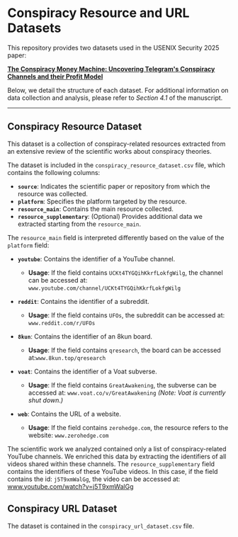 # Conspiracy Resource and URL Datasets

This repository provides two datasets used in the USENIX Security 2025 paper:

**[The Conspiracy Money Machine: Uncovering Telegram's Conspiracy Channels and their Profit Model](https://arxiv.org/abs/2310.15977)**

Below, we detail the structure of each dataset. For additional information on data collection and analysis, please refer to *Section 4.1* of the manuscript.

---

## Conspiracy Resource Dataset
This dataset is a collection of conspiracy-related resources extracted from an extensive review of the scientific works
about conspiracy theories.

The dataset is included in the `conspiracy_resource_dataset.csv` file, which contains the following columns:

- **`source`**: Indicates the scientific paper or repository from which the resource was collected.  
- **`platform`**: Specifies the platform targeted by the resource.  
- **`resource_main`**: Contains the main resource collected.  
- **`resource_supplementary`**: (Optional) Provides additional data we extracted starting from the `resource_main`.


The `resource_main` field is interpreted differently based on the value of the `platform` field:

- **`youtube`**: Contains the identifier of a YouTube channel.  
    - **Usage**: If the field contains `UCKt4TYGQihKkrfLokfgWilg`, the channel can be accessed at: `www.youtube.com/channel/UCKt4TYGQihKkrfLokfgWilg`
  
- **`reddit`**: Contains the identifier of a subreddit.  
  - **Usage**: If the field contains `UFOs`, the subreddit can be accessed at: `www.reddit.com/r/UFOs`
  
- **`8kun`**: Contains the identifier of an 8kun board.  
  - **Usage**: If the field contains `qresearch`, the board can be accessed at:`www.8kun.top/qresearch`
  
- **`voat`**: Contains the identifier of a Voat subverse.  
  - **Usage**: If the field contains `GreatAwakening`, the subverse can be accessed at: `www.voat.co/v/GreatAwakening` *(Note: Voat is currently shut down.)*
  
- **`web`**: Contains the URL of a website.  
  - **Usage**: If the field contains `zerohedge.com`, the resource refers to the website: `www.zerohedge.com`

The scientific work we analyzed contained only a list of conspiracy-related YouTube channels. We enriched this data by extracting the identifiers of all videos shared within these channels.
The `resource_supplementary` field contains the identifiers of these YouTube videos. In this case, if the field contains the id: `j5T9xmWalGg`, the video can be accessed at: www.youtube.com/watch?v=j5T9xmWalGg

## Conspiracy URL Dataset

The dataset is contained in the ```conspiracy_url_dataset.csv``` file.